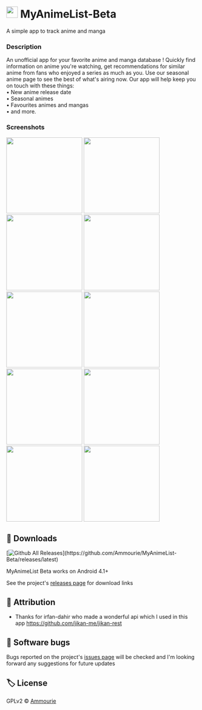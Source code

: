 # <img src="https://user-images.githubusercontent.com/59035839/133151843-f891116c-f283-4771-81b3-3c79fa911856.png" width="30"> MyAnimeList-Beta
A simple app to track anime and manga

### Description
<p>An unofficial app for your favorite anime and manga database !
Quickly find information on anime you're watching, get recommendations for similar anime from fans who enjoyed a series as much as you. 
Use our seasonal anime page to see the best of what's airing now.
Our app will help keep you on touch with these things:<br>
• New anime release date<br>
• Seasonal animes<br>
• Favourites animes and mangas<br>
• and more.</p>

### Screenshots
<div class="raw">
<img src="https://user-images.githubusercontent.com/59035839/133148522-750590b0-9510-4600-a5af-a1ed8b48c21a.png" width="200">
<img src="https://user-images.githubusercontent.com/59035839/133148532-80f398ec-14a5-4cb1-8334-5acc98c9eaf7.png" width="200">
<img src="https://user-images.githubusercontent.com/59035839/133148404-15979384-bd25-45ba-b03d-bbd37f05c634.png" width="200">
<img src="https://user-images.githubusercontent.com/59035839/133148484-0492eb5b-657e-43b2-9f5f-005cc7c2b2be.png" width="200">
<img src="https://user-images.githubusercontent.com/59035839/133148490-3fec0d7a-9ad1-436a-a75f-2f394508f6b2.png" width="200">
<img src="https://user-images.githubusercontent.com/59035839/133148497-33989c8e-d1b9-4778-a907-6ca4156e03b9.png" width="200">
<img src="https://user-images.githubusercontent.com/59035839/133148504-666e6fa8-f97f-4be3-a9e6-14099c17f1e5.png" width="200">
<img src="https://user-images.githubusercontent.com/59035839/133149753-5e7c0408-957a-4237-9c37-0fa79f53ef68.png" width="200">
<img src="https://user-images.githubusercontent.com/59035839/133149764-cb248eae-44ac-45a7-ba00-4735add54cad.png" width="200">
<img src="https://user-images.githubusercontent.com/59035839/133149774-af258ad8-95bd-4d3e-aa49-7948c9be926a.png" width="200">
</div>


## 💾 Downloads
[![Github All Releases](https://img.shields.io/github/downloads/Ammourie/MyAnimeList-Beta/total.svg?color=4DC71F&label=Downloads&logo="github")](https://github.com/Ammourie/MyAnimeList-Beta/releases/latest)

MyAnimeList Beta works on Android 4.1+


See the project's [releases&nbsp;page](https://github.com/Ammourie/MyAnimeList-Beta/releases) for download links
<br>
## 🙏 Attribution
- Thanks for irfan-dahir who made a wonderful api which I used in this app https://github.com/jikan-me/jikan-rest
  <br>
## 🦟 Software bugs
Bugs reported on the project's [issues page](https://github.com/Ammourie/MyAnimeList-Beta/issues) will be checked  and I'm looking forward any suggestions for future updates
<br>
## 🏷️ License
GPLv2 © [Ammourie](https://github.com/Ammourie/MyAnimeList-Beta/blob/main/LICENSE)
